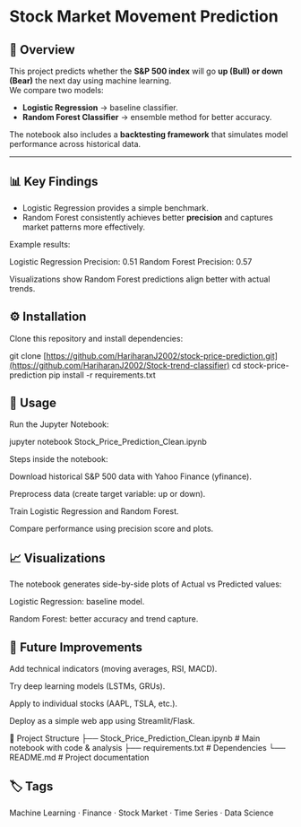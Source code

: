 # Stock Market Movement Prediction  

## 📌 Overview  
This project predicts whether the **S&P 500 index** will go **up (Bull) or down (Bear)** the next day using machine learning.  
We compare two models:  

- **Logistic Regression** → baseline classifier.  
- **Random Forest Classifier** → ensemble method for better accuracy.  

The notebook also includes a **backtesting framework** that simulates model performance across historical data.  

---

## 📊 Key Findings  
- Logistic Regression provides a simple benchmark.  
- Random Forest consistently achieves better **precision** and captures market patterns more effectively.  

Example results:  

Logistic Regression Precision: 0.51
Random Forest Precision: 0.57


Visualizations show Random Forest predictions align better with actual trends.

## ⚙️ Installation

Clone this repository and install dependencies:

git clone [https://github.com/HariharanJ2002/stock-price-prediction.git](https://github.com/HariharanJ2002/Stock-trend-classifier)
cd stock-price-prediction
pip install -r requirements.txt

## 🚀 Usage

Run the Jupyter Notebook:

jupyter notebook Stock_Price_Prediction_Clean.ipynb


Steps inside the notebook:

Download historical S&P 500 data with Yahoo Finance (yfinance).

Preprocess data (create target variable: up or down).

Train Logistic Regression and Random Forest.

Compare performance using precision score and plots.

## 📈 Visualizations

The notebook generates side-by-side plots of Actual vs Predicted values:

Logistic Regression: baseline model.

Random Forest: better accuracy and trend capture.

## 🔮 Future Improvements

Add technical indicators (moving averages, RSI, MACD).

Try deep learning models (LSTMs, GRUs).

Apply to individual stocks (AAPL, TSLA, etc.).

Deploy as a simple web app using Streamlit/Flask.

📂 Project Structure
├── Stock_Price_Prediction_Clean.ipynb   # Main notebook with code & analysis
├── requirements.txt                     # Dependencies
└── README.md                            # Project documentation

## 🏷️ Tags

Machine Learning · Finance · Stock Market · Time Series · Data Science
